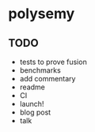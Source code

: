 # polysemy

## TODO

* tests to prove fusion
* benchmarks
* add commentary
* readme
* CI
* launch!
* blog post
* talk

